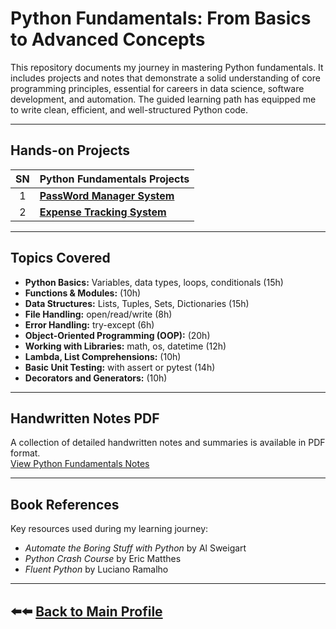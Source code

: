 
# Python Fundamentals: From Basics to Advanced Concepts

This repository documents my journey in mastering Python fundamentals. It includes projects and notes that demonstrate a solid understanding of core programming principles, essential for careers in data science, software development, and automation. The guided learning path has equipped me to write clean, efficient, and well-structured Python code.

---

## Hands-on Projects

| SN | Python Fundamentals Projects |
|:---:|:---|
| 1 | **[PassWord Manager System](https://github.com/DhawaDG/Password_Manager_Python)** |
| 2 | **[Expense Tracking System](https://github.com/DhawaDG/Expense_Tracker_System)** |

---

## Topics Covered

- **Python Basics:** Variables, data types, loops, conditionals (15h)
- **Functions & Modules:** (10h)
- **Data Structures:** Lists, Tuples, Sets, Dictionaries (15h)
- **File Handling:** open/read/write (8h)
- **Error Handling:** try-except (6h)
- **Object-Oriented Programming (OOP):** (20h)
- **Working with Libraries:** math, os, datetime (12h)
- **Lambda, List Comprehensions:** (10h)
- **Basic Unit Testing:** with assert or pytest (14h)
- **Decorators and Generators:** (10h)

---

## Handwritten Notes PDF

A collection of detailed handwritten notes and summaries is available in PDF format.  
[View Python Fundamentals Notes](#)

---

## Book References

Key resources used during my learning journey:

- *Automate the Boring Stuff with Python* by Al Sweigart
- *Python Crash Course* by Eric Matthes
- *Fluent Python* by Luciano Ramalho
---

## ⬅️⬅️ [Back to Main Profile](https://github.com/DhawaDG)
